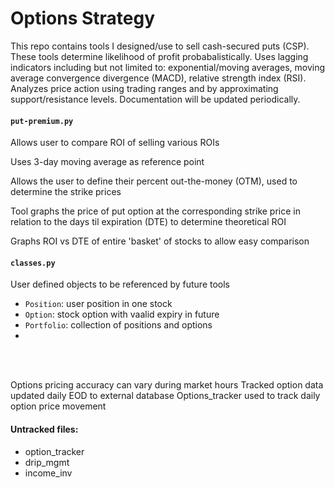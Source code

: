 # Options Strategy

This repo contains tools I designed/use to sell cash-secured puts (CSP). These tools determine likelihood of profit probabalistically. Uses lagging indicators including but not limited to: exponential/moving averages, moving average convergence divergence (MACD), relative strength index (RSI). Analyzes price action using trading ranges and by approximating support/resistance levels. Documentation will be updated periodically.	


#### `put-premium.py`
Allows user to compare ROI of selling various ROIs

Uses 3-day moving average as reference point

Allows the user to define their percent out-the-money (OTM), used to determine the strike prices

Tool graphs the price of put option at the corresponding strike price in relation to the days til expiration (DTE) to determine theoretical ROI

Graphs ROI vs DTE of entire 'basket' of stocks to allow easy comparison


#### `classes.py`
User defined objects to be referenced by future tools
  - `Position`: user position in one stock	
  - `Option`: stock option with vaalid expiry in future	
  - `Portfolio`: collection of positions and options
  - 



<br/>
<br/>


Options pricing accuracy can vary during market hours
Tracked option data updated daily EOD to external database
Options_tracker used to track daily option price movement

#### Untracked files:
- option_tracker
- drip_mgmt
- income_inv
